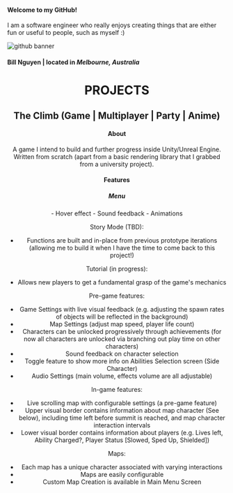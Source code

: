 #### Welcome to my GitHub!

I am a software engineer who really enjoys creating things that are either fun or useful to people, such as myself :)


![github banner](https://github.com/bnnguye/bnnguye/assets/82598756/5722af65-cd1e-448f-ab7f-9a0fcedb7535)


#### **Bill Nguyen** | located in *Melbourne, Australia*

<div align="center">

  <h1> PROJECTS </h1>
  
  <h2> The Climb (Game | Multiplayer | Party | Anime)</h2>
  
  <h4> About </h4>
  
  A game I intend to build and further progress inside Unity/Unreal Engine.
  Written from scratch (apart from a basic rendering library that I grabbed from a university project).
  
  <h4> Features </h4>
  <h5> Menu </h5>
  - Hover effect
  - Sound feedback
  - Animations
  
  Story Mode (TBD):
  - Functions are built and in-place from previous prototype iterations (allowing me to build it when I have the time to come back to this project!)
  
  Tutorial (in progress):
  - Allows new players to get a fundamental grasp of the game's mechanics
  
  Pre-game features:
  - Game Settings with live visual feedback (e.g. adjusting the spawn rates of objects will be reflected in the background)
  - Map Settings (adjust map speed, player life count)
  - Characters can be unlocked progressively through achievements (for now all characters are unlocked via branching out play time on other characters)
  - Sound feedback on character selection
  - Toggle feature to show more info on Abilities Selection screen (Side Character)
  - Audio Settings (main volume, effects volume are all adjustable)
  
  In-game features:
  - Live scrolling map with configurable settings (a pre-game feature)
  - Upper visual border contains information about map character (See below), including time left before summit is reached, and map character interaction intervals
  - Lower visual border contains information about players (e.g. Lives left, Ability Charged?, Player Status [Slowed, Sped Up, Shielded])
  
  Maps:
  -   Each map has a unique character associated with varying interactions
  -   Maps are easily configurable
  -   Custom Map Creation is available in Main Menu Screen

 </div>
